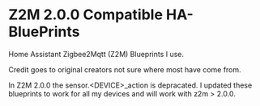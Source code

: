 # Z2M 2.0.0 Compatible HA-BluePrints
Home Assistant Zigbee2Mqtt (Z2M) Blueprints I use.

Credit goes to original creators not sure where most have come from.

In Z2M 2.0.0 the sensor.\<DEVICE\>_action is depracated.
I updated these blueprints to work for all my devices and will work with z2m > 2.0.0.
